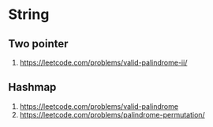String
======

Two pointer
----------
1. https://leetcode.com/problems/valid-palindrome-ii/

Hashmap
-------
1. https://leetcode.com/problems/valid-palindrome
2. https://leetcode.com/problems/palindrome-permutation/
